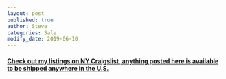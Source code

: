 ```yaml
---
layout: post
published: true
author: Steve
categories: Sale
modify_date: 2019-06-10 
---
```

#### [Check out my listings on NY Craigslist, anything posted here is available to be shipped anywhere in the U.S.](https://newyork.craigslist.org/search/sss?userid=47919696)




